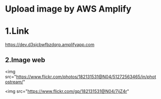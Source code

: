 # Upload image by AWS Amplify
# 1.Link
https://dev.d3sjcbwfbzdqrp.amplifyapp.com

## 2.Image web
<img src="https://www.flickr.com/photos/182131531@N04/51272563465/in/photostream/"

<img src="https://www.flickr.com/gp/182131531@N04/7ijZ4r"
